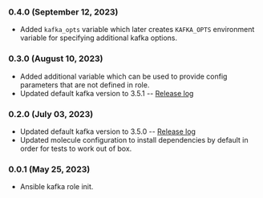 ### 0.4.0 (September 12, 2023)

* Added `kafka_opts` variable which later creates `KAFKA_OPTS` environment variable for specifying additional kafka options.

### 0.3.0 (August 10, 2023)

* Added additional variable which can be used to provide config parameters that are not defined in role.
* Updated default kafka version to 3.5.1 -- [Release log](https://kafka.apache.org/blog#apache_kafka_351_release_announcement)

### 0.2.0 (July 03, 2023)

* Updated default kafka version to 3.5.0 -- [Release log](https://kafka.apache.org/blog#apache_kafka_350_release_announcement)
* Updated molecule configuration to install dependencies by default in order for tests to work out of box.

### 0.0.1 (May 25, 2023)

* Ansible kafka role init.
